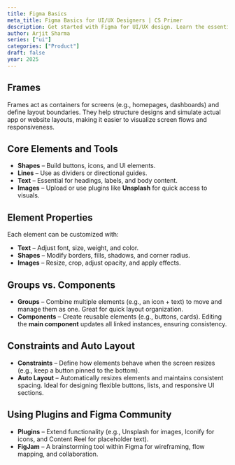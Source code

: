 ```yaml
---
title: Figma Basics
meta_title: Figma Basics for UI/UX Designers | CS Primer
description: Get started with Figma for UI/UX design. Learn the essential tools and features to create interactive designs and prototypes. Perfect for beginners in 2025.
author: Arjit Sharma
series: ["ui"]
categories: ["Product"]
draft: false
year: 2025
---
```


## Frames

Frames act as containers for screens (e.g., homepages, dashboards) and define layout boundaries. They help structure designs and simulate actual app or website layouts, making it easier to visualize screen flows and responsiveness.

## Core Elements and Tools

- **Shapes** – Build buttons, icons, and UI elements.
- **Lines** – Use as dividers or directional guides.
- **Text** – Essential for headings, labels, and body content.
- **Images** – Upload or use plugins like **Unsplash** for quick access to visuals.

## Element Properties

Each element can be customized with:

- **Text** – Adjust font, size, weight, and color.
- **Shapes** – Modify borders, fills, shadows, and corner radius.
- **Images** – Resize, crop, adjust opacity, and apply effects.

## Groups vs. Components

- **Groups** – Combine multiple elements (e.g., an icon + text) to move and manage them as one. Great for quick layout organization.
- **Components** – Create reusable elements (e.g., buttons, cards). Editing the **main component** updates all linked instances, ensuring consistency.

## Constraints and Auto Layout

- **Constraints** – Define how elements behave when the screen resizes (e.g., keep a button pinned to the bottom).
- **Auto Layout** – Automatically resizes elements and maintains consistent spacing. Ideal for designing flexible buttons, lists, and responsive UI sections.

## Using Plugins and Figma Community

- **Plugins** – Extend functionality (e.g., Unsplash for images, Iconify for icons, and Content Reel for placeholder text).
- **FigJam** – A brainstorming tool within Figma for wireframing, flow mapping, and collaboration.